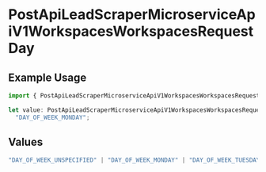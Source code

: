 # PostApiLeadScraperMicroserviceApiV1WorkspacesWorkspacesRequestDay

## Example Usage

```typescript
import { PostApiLeadScraperMicroserviceApiV1WorkspacesWorkspacesRequestDay } from "oppulence-backend-sdk/models/operations";

let value: PostApiLeadScraperMicroserviceApiV1WorkspacesWorkspacesRequestDay =
  "DAY_OF_WEEK_MONDAY";
```

## Values

```typescript
"DAY_OF_WEEK_UNSPECIFIED" | "DAY_OF_WEEK_MONDAY" | "DAY_OF_WEEK_TUESDAY" | "DAY_OF_WEEK_WEDNESDAY" | "DAY_OF_WEEK_THURSDAY" | "DAY_OF_WEEK_FRIDAY" | "DAY_OF_WEEK_SATURDAY" | "DAY_OF_WEEK_SUNDAY"
```